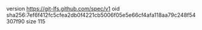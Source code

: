 version https://git-lfs.github.com/spec/v1
oid sha256:7ef6f412fc5cfea2db0f4221cb5006f05e5e66cf4afa118aa79c248f54307f90
size 115
